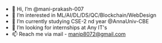- 👋 Hi, I’m @mani-prakash-007
- 👀 I’m interested in ML/AI/DL/DS/QC/Blockchain/WebDesign
- 🌱 I’m currently studying CSE-2 nd year @AnnaUniv-CBE 
- 💞️ I’m looking for internships at Any IT's
- 📫 Reach me via mail - manip8072@gmail.com

<!---
mani-prakash-007/mani-prakash-007 is a ✨ special ✨ repository because its `README.md` (this file) appears on your GitHub profile.
You can click the Preview link to take a look at your changes.
--->
